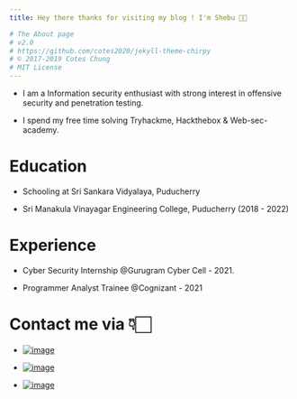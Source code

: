 ```yaml
---
title: Hey there thanks for visiting my blog ! I'm Shebu 👋🏻

# The About page
# v2.0
# https://github.com/cotes2020/jekyll-theme-chirpy
# © 2017-2019 Cotes Chung
# MIT License
---
```




* I am a Information security enthusiast with strong interest in offensive security and penetration testing.

* I spend my free time solving Tryhackme, Hackthebox & Web-sec-academy.


# Education

* Schooling at Sri Sankara Vidyalaya, Puducherry

* Sri Manakula Vinayagar Engineering College, Puducherry (2018 - 2022)

# Experience

* Cyber Security Internship @Gurugram Cyber Cell - 2021.

* Programmer Analyst Trainee @Cognizant - 2021

# Contact me via 👇🏻

* [![image](https://img.shields.io/badge/Instagram-E4405F?style=for-the-badge&logo=instagram&logoColor=white)](https://www.instagram.com/__s.h.e.b.u__/)

* [![image](https://img.shields.io/badge/Twitter-1DA1F2?style=for-the-badge&logo=twitter&logoColor=white)](https://twitter.com/shebu_hxor)

* [![image](https://img.shields.io/badge/LinkedIn-0077B5?style=for-the-badge&logo=linkedin&logoColor=white)](https://www.linkedin.com/in/shebu/)


